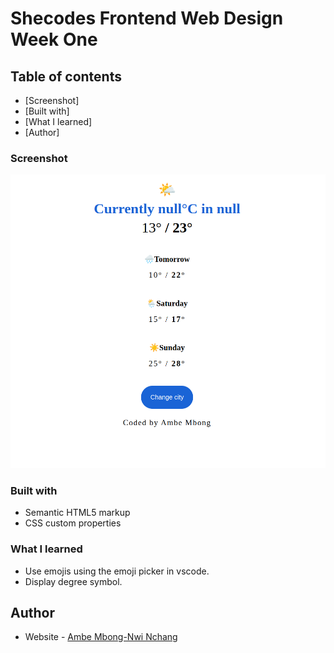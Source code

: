 # Shecodes Frontend Web Design Week One

## Table of contents

- [Screenshot]
- [Built with]
- [What I learned]
- [Author]

### Screenshot

![](img/one.png)

### Built with

- Semantic HTML5 markup
- CSS custom properties

### What I learned

- Use emojis using the emoji picker in vscode.
- Display degree symbol.

## Author

- Website - [Ambe Mbong-Nwi Nchang](https://github.com/Ambe-Mbong-Nwi)
